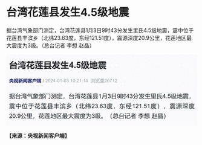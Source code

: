# 台湾花莲县发生4.5级地震

据台湾气象部门测定，台湾花莲县1月3日9时43分发生里氏4.5级地震，震中位于花莲县丰滨乡（北纬23.63度，东经121.51度），震源深度20.9公里，花莲地区最大震度为3级。（总台记者
李想 赵晶）

![9119c9852959fb9cb4d458e27570f384.jpg](https://raw.githubusercontent.com/qqhsx/qqnews_image/main/2024/01/03/台湾花莲县发生4.5级地震/9119c9852959fb9cb4d458e27570f384.jpg)

**【来源：央视新闻客户端】**

